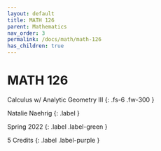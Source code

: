 ```yaml
---
layout: default
title: MATH 126
parent: Mathematics
nav_order: 3
permalink: /docs/math/math-126
has_children: true
---
```


# MATH 126

Calculus w/ Analytic Geometry III
{: .fs-6 .fw-300 }

Natalie Naehrig
{: .label }

Spring 2022
{: .label .label-green }

5 Credits
{: .label .label-purple }
